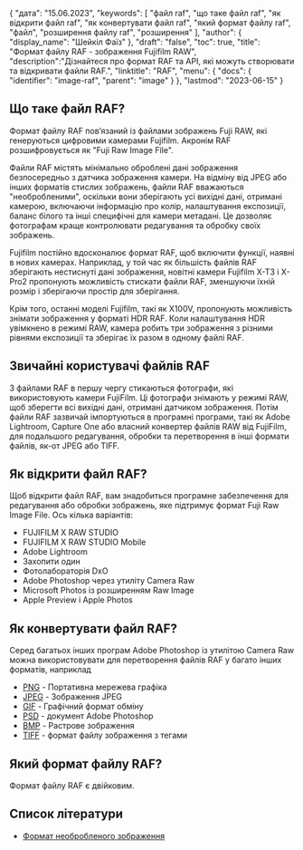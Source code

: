 {
"дата": "15.06.2023",
  "keywords": [
"файл raf",
"що таке файл raf",
"як відкрити файл raf",
"як конвертувати файл raf",
"який формат файлу raf",
"файл",
"розширення файлу raf",
"розширення"
],
  "author": {
"display_name": "Шейкіл Фаїз"
},
"draft": "false",
"toc": true,
"title": "Формат файлу RAF - зображення Fujifilm RAW",
  "description":"Дізнайтеся про формат RAF та API, які можуть створювати та відкривати файли RAF.",
  "linktitle": "RAF",
  "menu": {
    "docs": {
      "identifier": "image-raf",
      "parent": "image"
}
},
"lastmod": "2023-06-15"
}

## Що таке файл RAF?

Формат файлу RAF пов’язаний із файлами зображень Fuji RAW, які генеруються цифровими камерами Fujifilm. Акронім RAF розшифровується як "Fuji Raw Image File".

Файли RAF містять мінімально оброблені дані зображення безпосередньо з датчика зображення камери. На відміну від JPEG або інших форматів стислих зображень, файли RAF вважаються "необробленими", оскільки вони зберігають усі вихідні дані, отримані камерою, включаючи інформацію про колір, налаштування експозиції, баланс білого та інші специфічні для камери метадані. Це дозволяє фотографам краще контролювати редагування та обробку своїх зображень.

Fujifilm постійно вдосконалює формат RAF, щоб включити функції, наявні в нових камерах. Наприклад, у той час як більшість файлів RAF зберігають нестиснуті дані зображення, новітні камери Fujifilm X-T3 і X-Pro2 пропонують можливість стискати файли RAF, зменшуючи їхній розмір і зберігаючи простір для зберігання.

Крім того, останні моделі Fujifilm, такі як X100V, пропонують можливість знімати зображення у форматі HDR RAF. Коли налаштування HDR увімкнено в режимі RAW, камера робить три зображення з різними рівнями експозиції та зберігає їх разом в одному файлі RAF.

## Звичайні користувачі файлів RAF

З файлами RAF в першу чергу стикаються фотографи, які використовують камери FujiFilm. Ці фотографи знімають у режимі RAW, щоб зберегти всі вихідні дані, отримані датчиком зображення. Потім файли RAF зазвичай імпортуються в програмні програми, такі як Adobe Lightroom, Capture One або власний конвертер файлів RAW від FujiFilm, для подальшого редагування, обробки та перетворення в інші формати файлів, як-от JPEG або TIFF.

## Як відкрити файл RAF?

Щоб відкрити файл RAF, вам знадобиться програмне забезпечення для редагування або обробки зображень, яке підтримує формат Fuji Raw Image File. Ось кілька варіантів:

- FUJIFILM X RAW STUDIO
- FUJIFILM X RAW STUDIO Mobile
- Adobe Lightroom
- Захопити один
- Фотолабораторія DxO
- Adobe Photoshop через утиліту Camera Raw
- Microsoft Photos із розширенням Raw Image
- Apple Preview і Apple Photos

## Як конвертувати файл RAF?

Серед багатьох інших програм Adobe Photoshop із утилітою Camera Raw можна використовувати для перетворення файлів RAF у багато інших форматів, наприклад

- [PNG](/uk/image/png/) - Портативна мережева графіка
- [JPEG](/uk/image/jpeg/) - Зображення JPEG
- [GIF](/uk/image/gif/) - Графічний формат обміну
- [PSD](/uk/image/psd/) - документ Adobe Photoshop
- [BMP](/uk/image/bmp/) - Растрове зображення
- [TIFF](/uk/image/tiff/) - формат файлу зображення з тегами

## Який формат файлу RAF?

Формат файлу RAF є двійковим.

## Список літератури
* [Формат необробленого зображення](https://en.wikipedia.org/wiki/Raw_image_format)

